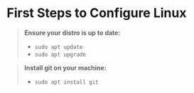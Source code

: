 # First Steps to Configure Linux

> **Ensure your distro is up to date:**
> - `sudo apt update`
> - `sudo apt upgrade`

> **Install git on your machine:**
> - `sudo apt install git`
